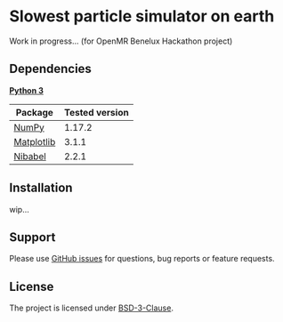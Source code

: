 # Slowest particle simulator on earth

Work in progress... (for OpenMR Benelux Hackathon project)

## Dependencies

**[Python 3](https://www.python.org/)**

| Package                                   | Tested version |
|-------------------------------------------|----------------|
| [NumPy](http://www.numpy.org/)            | 1.17.2         |
| [Matplotlib](https://matplotlib.org/)     | 3.1.1          |
| [Nibabel](https://nipy.org/nibabel/)      | 2.2.1          |

## Installation

wip...

## Support

Please use [GitHub issues](https://github.com/ofgulban/compoda/issues) for questions, bug reports or feature requests.

## License

The project is licensed under [BSD-3-Clause](https://opensource.org/licenses/BSD-3-Clause).
